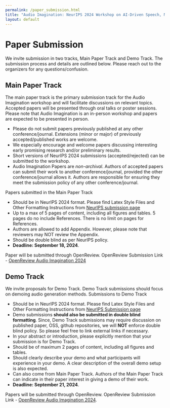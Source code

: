 ```yaml
---
permalink: /paper_submission.html
title: "Audio Imagination: NeurIPS 2024 Workshop on AI-Driven Speech, Music, and Sound Generation"
layout: default
---
```


# Paper Submission

We invite submission in two tracks, Main Paper Track and Demo Track. The submission  process and details are outlined below. Please reach out to the organizers for any questions/confusion.


## Main Paper Track

The main paper track is the primary submission track for the Audio Imagination workshop and will facilitate discussions on relevant topics. Accepted papers will be presented through oral talks or poster sessions. Please note that Audio Imagination is an in-person workshop and papers are expected to be presented in person.

* Please do not submit papers previously published at any other conference/journal. Extensions (minor or major) of previously accepted/published works are welcome.
* We especially encourage and welcome papers discussing interesting early promising research and/or preliminary results.
* Short versions of NeurIPS 2024 submissions (accepted/rejected) can be submitted to the workshop.
* Audio Imagination Papers are *non-archival*. Authors of accepted papers can submit their work to another conference/journal, provided the other conference/journal allows it. Authors are responsible for ensuring they meet the submission policy of any other conference/journal.


Papers submitted in the Main Paper Track

* Should be in NeurIPS 2024 format.  Please find Latex Style Files and Other Formatting Instructions from [NeurIPS submission page](https://nips.cc/Conferences/2024/CallForPapers)
* Up to a max of 5 pages of content, including all figures and tables. 5 pages do no include References. There is no limit on pages for References.
* Authors are allowed to add Appendix. However, please note that reviewers may NOT review the Appendix.
* Should be double blind as per NeurIPS policy.
* **Deadline: September 18, 2024**.


Paper will be submitted through OpenReview. OpenReview Submission Link - [OpenReview Audio Imagination 2024](https://openreview.net/group?id=NeurIPS.cc/2024/Workshop/Audio_Imagination)


## Demo Track

We invite proposals for Demo Track. Demo Track submissions should focus on demoing audio generation methods. Submissions to Demo Track

* Should be in NeurIPS 2024 format.  Please find Latex Style Files and Other Formatting Instructions from [NeurIPS Submission page](https://nips.cc/Conferences/2024/CallForPapers)
* Demo submissions **should also be submitted in double blind formatting**. Since, Demo Track submissions may require discussion on published paper, OSS, github repositories, we will **NOT** enforce double blind policy. So please feel free to link external links if necessary.
* In your abstract or introduction, please explicitly mention that your submission is for Demo Track.
* Should be of maximum 2 pages of content, including all figures and tables.
* Should clearly describe your demo and what participants will experience in your demo. A clear description of the overall demo setup is also expected.
* Can also come from Main Paper Track. Authors of the Main Paper Track can indicate in their paper interest in giving a demo of their work.
* **Deadline: September 21, 2024**.

Papers will be submitted through OpenReview. OpenReview Submission Link - [OpenReview Audio Imagination 2024](https://openreview.net/group?id=NeurIPS.cc/2024/Workshop/Audio_Imagination).
